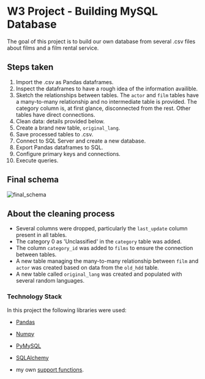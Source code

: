 # W3 Project - Building MySQL Database 

The goal of this project is to build our own database from several .csv files about films and a film rental service.

## Steps taken

1. Import the .csv as Pandas dataframes.
1. Inspect the dataframes to have a rough idea of the information availible.
1. Sketch the relationships between tables. The `actor` and `film` tables have a many-to-many relationship and no intermediate table is provided. The category column is, at first glance, disconnected from the rest. Other tables have direct connections.
1. Clean data: details provided below.
1. Create a brand new table, `original_lang`.
1. Save processed tables to .csv.
1. Connect to SQL Server and create a new database.
1. Export Pandas dataframes to SQL.
1. Configure primary keys and connections.
1. Execute queries.

## Final schema

![final_schema](https://i0.wp.com/itsoftware.com.co/content/wp-content/uploads/2018/03/que-es-y-para-que-sirve-mysql-1.jpg)

## About the cleaning process

- Several columns were dropped, particularly the `last_update` column present in all tables. 
- The category 0 as 'Unclassified' in the `category` table was added.
- The column `category_id` was added to `films` to ensure the connection between tables.
- A new table managing the many-to-many relationship between `film` and `actor` was created based on data from the `old_hdd` table.
- A new table called `original_lang` was created and populated with several random languages.

### Technology Stack

In this project the following libraries were used:

 - [Pandas](https://pandas.pydata.org/docs/)

 - [Numpy](https://numpy.org/doc/stable/) 

 - [PyMySQL](https://github.com/PyMySQL/PyMySQL) 

 - [SQLAlchemy](https://www.sqlalchemy.org/)

 - my own [support functions](https://github.com/jgchaparro/w4-database-project/blob/main/src/functions.py).